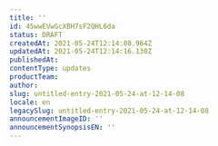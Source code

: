 ```yaml
---
title: ''
id: 45wwEVwGcXBH7sF2QHL6da
status: DRAFT
createdAt: 2021-05-24T12:14:08.964Z
updatedAt: 2021-05-24T12:14:16.130Z
publishedAt: 
contentType: updates
productTeam: 
author: 
slug: untitled-entry-2021-05-24-at-12-14-08
locale: en
legacySlug: untitled-entry-2021-05-24-at-12-14-08
announcementImageID: ''
announcementSynopsisEN: ''
---
```



